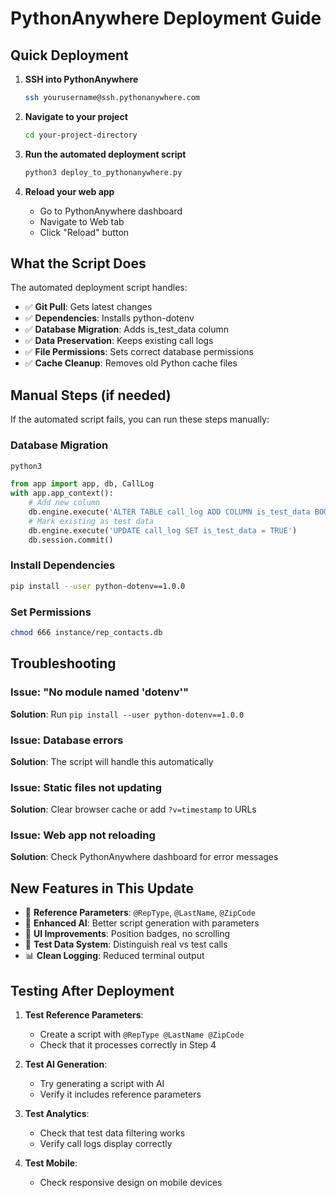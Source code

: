 # PythonAnywhere Deployment Guide

## Quick Deployment

1. **SSH into PythonAnywhere**
   ```bash
   ssh yourusername@ssh.pythonanywhere.com
   ```

2. **Navigate to your project**
   ```bash
   cd your-project-directory
   ```

3. **Run the automated deployment script**
   ```bash
   python3 deploy_to_pythonanywhere.py
   ```

4. **Reload your web app**
   - Go to PythonAnywhere dashboard
   - Navigate to Web tab
   - Click "Reload" button

## What the Script Does

The automated deployment script handles:

- ✅ **Git Pull**: Gets latest changes
- ✅ **Dependencies**: Installs python-dotenv
- ✅ **Database Migration**: Adds is_test_data column
- ✅ **Data Preservation**: Keeps existing call logs
- ✅ **File Permissions**: Sets correct database permissions
- ✅ **Cache Cleanup**: Removes old Python cache files

## Manual Steps (if needed)

If the automated script fails, you can run these steps manually:

### Database Migration
```python
python3
```
```python
from app import app, db, CallLog
with app.app_context():
    # Add new column
    db.engine.execute('ALTER TABLE call_log ADD COLUMN is_test_data BOOLEAN DEFAULT FALSE')
    # Mark existing as test data
    db.engine.execute('UPDATE call_log SET is_test_data = TRUE')
    db.session.commit()
```

### Install Dependencies
```bash
pip install --user python-dotenv==1.0.0
```

### Set Permissions
```bash
chmod 666 instance/rep_contacts.db
```

## Troubleshooting

### Issue: "No module named 'dotenv'"
**Solution**: Run `pip install --user python-dotenv==1.0.0`

### Issue: Database errors
**Solution**: The script will handle this automatically

### Issue: Static files not updating
**Solution**: Clear browser cache or add `?v=timestamp` to URLs

### Issue: Web app not reloading
**Solution**: Check PythonAnywhere dashboard for error messages

## New Features in This Update

- 🎯 **Reference Parameters**: `@RepType`, `@LastName`, `@ZipCode`
- 🤖 **Enhanced AI**: Better script generation with parameters
- 📱 **UI Improvements**: Position badges, no scrolling
- 🧪 **Test Data System**: Distinguish real vs test calls
- 📊 **Clean Logging**: Reduced terminal output

## Testing After Deployment

1. **Test Reference Parameters**:
   - Create a script with `@RepType @LastName @ZipCode`
   - Check that it processes correctly in Step 4

2. **Test AI Generation**:
   - Try generating a script with AI
   - Verify it includes reference parameters

3. **Test Analytics**:
   - Check that test data filtering works
   - Verify call logs display correctly

4. **Test Mobile**:
   - Check responsive design on mobile devices 
